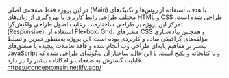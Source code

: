  در این پروژه فقط صفحه‌ی اصلی (Main) با هدف، استفاده از روش‌ها و تکنیک‌های مختلف طراحی رابط کاربری با بهره‌گیری از زبان‌های HTML و CSS طراحی شده است.
 تمرکز این پروژه بر طراحی ساختارمند، رعایت اصول طراحی واکنش‌گرا (Responsive)، استفاده از Flexbox، Grid، متغیرهای CSS و همچنین پیاده‌سازی مؤلفه‌های گرافیکی ساده و کاربردی بوده است. 
این پروژه به‌منظور تمرین و تسلط بیشتر بر مفاهیم پایه‌ای طراحی وب انجام شده و فاقد تعاملات پیچیده یا منطق‌های JavaScript و یا کتابخانه و پکیج است. با این حال، ساختار آن به‌گونه‌ای طراحی شده که قابلیت گسترش به صفحات و امکانات بیشتر را نیز دارد.
https://conceptomain.netlify.app/
